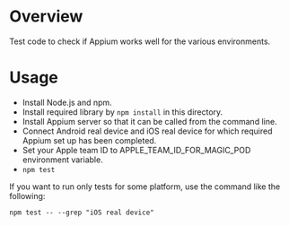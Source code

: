 # Overview

Test code to check if Appium works well for the various environments.

# Usage

- Install Node.js and npm.
- Install required library by `npm install` in this directory.
- Install Appium server so that it can be called from the command line.
- Connect Android real device and iOS real device for which required Appium set up has been completed.
- Set your Apple team ID to APPLE_TEAM_ID_FOR_MAGIC_POD environment variable.
- `npm test`

If you want to run only tests for some platform, use the command like the following:

`npm test -- --grep "iOS real device"`
